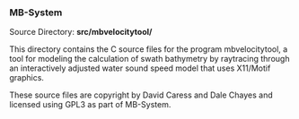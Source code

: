 ### MB-System

Source Directory: **src/mbvelocitytool/**

This directory contains the C source files for the program mbvelocitytool, a tool for modeling the calculation of swath bathymetry by raytracing through an interactively adjusted water sound speed model that uses X11/Motif graphics.

These source files are copyright by David Caress and Dale Chayes and licensed using GPL3 as part of MB-System.

